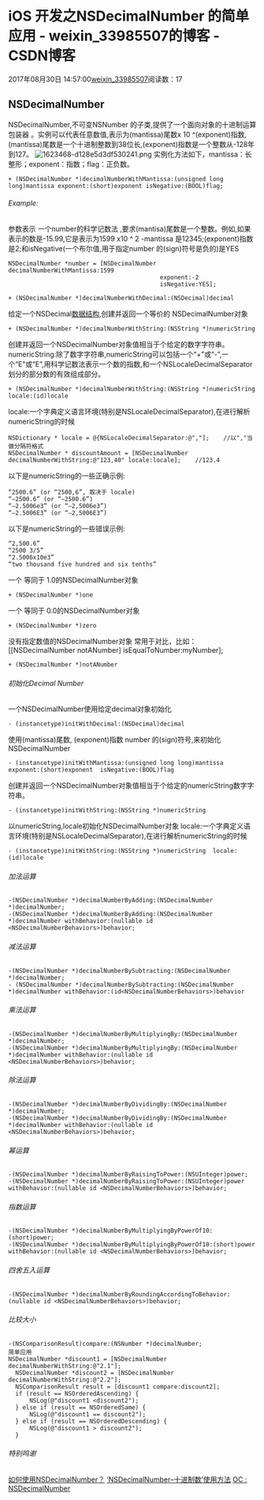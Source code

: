 # iOS 开发之NSDecimalNumber 的简单应用 - weixin_33985507的博客 - CSDN博客
2017年08月30日 14:57:00[weixin_33985507](https://me.csdn.net/weixin_33985507)阅读数：17
## NSDecimalNumber
NSDecimalNumber,不可变NSNumber 的子类,提供了一个面向对象的十进制运算包装器 。实例可以代表任意数值,表示为(mantissa)尾数x 10 ^(exponent)指数,(mantissa)尾数是一个十进制整数到38位长,(exponent)指数是一个整数从-128年到127。
![1623468-d128e5d3df530241.png](https://upload-images.jianshu.io/upload_images/1623468-d128e5d3df530241.png)
实例化方法如下，mantissa：长整形；exponent：指数；flag：正负数。
```
+ (NSDecimalNumber *)decimalNumberWithMantissa:(unsigned long long)mantissa exponent:(short)exponent isNegative:(BOOL)flag;
```
###### Example:
参数表示 一个number的科学记数法 ,要求(mantisa)尾数是一个整数。例如,如果表示的数是-15.99,它是表示为1599 x10 ^ 2   -mantissa 是12345;(exponent)指数是2;和isNegative(一个布尔值,用于指定number 的(sign)符号是负的)是YES
```
NSDecimalNumber *number = [NSDecimalNumber decimalNumberWithMantissa:1599
                                           exponent:-2
                                           isNegative:YES];
```
```
+ (NSDecimalNumber *)decimalNumberWithDecimal:(NSDecimal)decimal
```
给定一个NSDecimal[数据结构](https://link.jianshu.com?t=http://lib.csdn.net/base/datastructure),创建并返回一个等价的 NSDecimalNumber对象
```
+ (NSDecimalNumber *)decimalNumberWithString:(NSString *)numericString
```
创建并返回一个NSDecimalNumber对象值相当于个给定的数字字符串。
numericString:除了数字字符串,numericString可以包括一个“+”或“-”,一个“E”或“E”,用科学记数法表示一个数的指数,和一个NSLocaleDecimalSeparator划分的部分数的有效组成部分。
```
+ (NSDecimalNumber *)decimalNumberWithString:(NSString *)numericString  locale:(id)locale
```
locale:一个字典定义语言环境(特别是NSLocaleDecimalSeparator),在进行解析numericString的时候
```
NSDictionary * locale = @{NSLocaleDecimalSeparator:@","];    //以","当做分隔符格式
NSDecimalNumber * discountAmount = [NSDecimalNumber decimalNumberWithString:@"123,40" locale:locale];    //123.4
```
以下是numericString的一些正确示例:
```
“2500.6” (or “2500,6”, 取决于 locale)
“–2500.6” (or “–2500.6”)
“–2.5006e3” (or “–2,5006e3”)
“–2.5006E3” (or “–2,5006E3”)
```
以下是numericString的一些错误示例:
```
“2,500.6”
“2500 3/5”
“2.5006x10e3”
“two thousand five hundred and six tenths”
```
一个 等同于 1.0的NSDecimalNumber对象
```
+ (NSDecimalNumber *)one
```
一个 等同于 0.0的NSDecimalNumber对象
```
+ (NSDecimalNumber *)zero
```
没有指定数值的NSDecimalNumber对象
常用于对比，比如：[[NSDecimalNumber notANumber] isEqualToNumber:myNumber];
```
+ (NSDecimalNumber *)notANumber
```
###### 初始化Decimal Number
一个NSDecimalNumber使用给定decimal对象初始化
```
- (instancetype)initWithDecimal:(NSDecimal)decimal
```
使用(mantissa)尾数, (exponent)指数 number 的(sign)符号,来初始化NSDecimalNumber
```
- (instancetype)initWithMantissa:(unsigned long long)mantissa  exponent:(short)exponent  isNegative:(BOOL)flag
```
创建并返回一个NSDecimalNumber对象值相当于个给定的numericString数字字符串。
```
- (instancetype)initWithString:(NSString *)numericString
```
以numericString,locale初始化NSDecimalNumber对象
locale:一个字典定义语言环境(特别是NSLocaleDecimalSeparator),在进行解析numericString的时候
```
- (instancetype)initWithString:(NSString *)numericString  locale:(id)locale
```
###### 加法运算
```
-(NSDecimalNumber *)decimalNumberByAdding:(NSDecimalNumber *)decimalNumber;
-(NSDecimalNumber *)decimalNumberByAdding:(NSDecimalNumber *)decimalNumber withBehavior:(nullable id <NSDecimalNumberBehaviors>)behavior;
```
###### 减法运算
```
-(NSDecimalNumber *)decimalNumberBySubtracting:(NSDecimalNumber *)decimalNumber;
- (NSDecimalNumber *)decimalNumberBySubtracting:(NSDecimalNumber *)decimalNumber withBehavior:(id<NSDecimalNumberBehaviors>)behavior
```
###### 乘法运算
```
-(NSDecimalNumber *)decimalNumberByMultiplyingBy:(NSDecimalNumber *)decimalNumber;
-(NSDecimalNumber *)decimalNumberByMultiplyingBy:(NSDecimalNumber *)decimalNumber withBehavior:(nullable id <NSDecimalNumberBehaviors>)behavior;
```
###### 除法运算
```
-(NSDecimalNumber *)decimalNumberByDividingBy:(NSDecimalNumber *)decimalNumber;
-(NSDecimalNumber *)decimalNumberByDividingBy:(NSDecimalNumber *)decimalNumber withBehavior:(nullable id <NSDecimalNumberBehaviors>)behavior;
```
###### 幂运算
```
-(NSDecimalNumber *)decimalNumberByRaisingToPower:(NSUInteger)power;
-(NSDecimalNumber *)decimalNumberByRaisingToPower:(NSUInteger)power withBehavior:(nullable id <NSDecimalNumberBehaviors>)behavior;
```
###### 指数运算
```
-(NSDecimalNumber *)decimalNumberByMultiplyingByPowerOf10:(short)power;
-(NSDecimalNumber *)decimalNumberByMultiplyingByPowerOf10:(short)power 
withBehavior:(nullable id <NSDecimalNumberBehaviors>)behavior;
```
###### 四舍五入运算
```
-(NSDecimalNumber *)decimalNumberByRoundingAccordingToBehavior:(nullable id <NSDecimalNumberBehaviors>)behavior;
```
###### 比较大小
```
-(NSComparisonResult)compare:(NSNumber *)decimalNumber;
简单应用
NSDecimalNumber *discount1 = [NSDecimalNumber decimalNumberWithString:@"2.1"];
  NSDecimalNumber *discount2 = [NSDecimalNumber decimalNumberWithString:@"2.2"];
  NSComparisonResult result = [discount1 compare:discount2];
  if (result == NSOrderedAscending) {
      NSLog(@"discount1 <discount2");
  } else if (result == NSOrderedSame) {
      NSLog(@"discount1 == discount2");
  } else if (result == NSOrderedDescending) {
      NSLog(@"discount1 > discount2");
  }
```
###### 特别鸣谢
[如何使用NSDecimalNumber？](https://link.jianshu.com?t=https://gxnotes.com/article/101442.html)
[‘NSDecimalNumber–十进制数’使用方法](https://www.jianshu.com/p/4703d704c953)
[OC : NSDecimalNumber](https://link.jianshu.com?t=http://blog.csdn.net/wiki_su/article/details/77648853)
